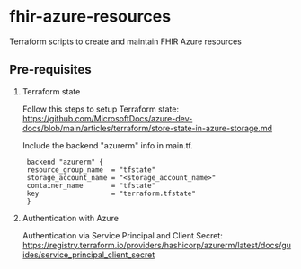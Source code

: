 # fhir-azure-resources
Terraform scripts to create and maintain FHIR Azure resources

## Pre-requisites

1. Terraform state

    Follow this steps to setup Terraform state: https://github.com/MicrosoftDocs/azure-dev-docs/blob/main/articles/terraform/store-state-in-azure-storage.md

    Include the backend "azurerm" info in main.tf.

        backend "azurerm" {
        resource_group_name  = "tfstate"
        storage_account_name = "<storage_account_name>"
        container_name       = "tfstate"
        key                  = "terraform.tfstate"
        }

2. Authentication with Azure

    Authentication via Service Principal and Client Secret: https://registry.terraform.io/providers/hashicorp/azurerm/latest/docs/guides/service_principal_client_secret